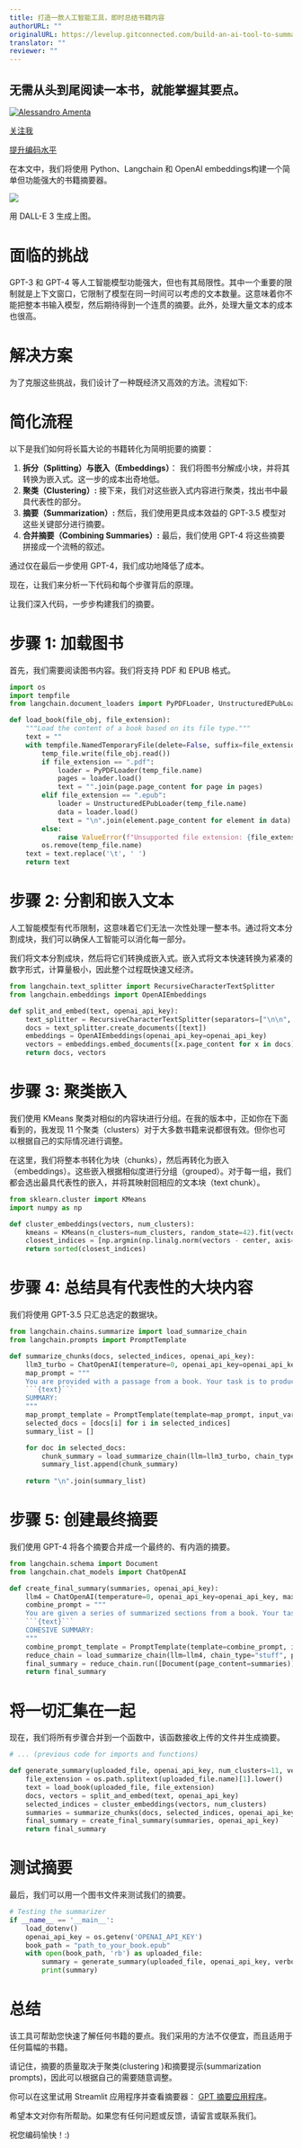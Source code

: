 ```yaml
---
title: 打造一款人工智能工具，即时总结书籍内容
authorURL: ""
originalURL: https://levelup.gitconnected.com/build-an-ai-tool-to-summarize-books-instantly-828680c1ceb4
translator: ""
reviewer: ""
---
```


## 无需从头到尾阅读一本书，就能掌握其要点。
[![Alessandro Amenta](https://miro.medium.com/v2/resize:fill:88:88/1*eJmL2XsmvUfWxRbTJrfHvQ.png)](https://medium.com/@alessandroamenta1?source=post_page-----828680c1ceb4--------------------------------)


[关注我](https://medium.com/m/signin?actionUrl=https%3A%2F%2Fmedium.com%2F_%2Fsubscribe%2Fuser%2Ff39ff33c76d2&operation=register&redirect=https%3A%2F%2Flevelup.gitconnected.com%2Fbuild-an-ai-tool-to-summarize-books-instantly-828680c1ceb4&user=Alessandro+Amenta&userId=f39ff33c76d2&source=post_page-f39ff33c76d2----828680c1ceb4---------------------post_header-----------)


[提升编码水平](https://levelup.gitconnected.com/?source=post_page-----828680c1ceb4--------------------------------)


在本文中，我们将使用 Python、Langchain 和 OpenAI embeddings构建一个简单但功能强大的书籍摘要器。

![](https://miro.medium.com/v2/resize:fit:640/format:webp/1*DFqc1P6PnOZ8S95puZqSEg.png)

用 DALL-E 3 生成上图。

# 面临的挑战

GPT-3 和 GPT-4 等人工智能模型功能强大，但也有其局限性。其中一个重要的限制就是上下文窗口，它限制了模型在同一时间可以考虑的文本数量。这意味着你不能把整本书输入模型，然后期待得到一个连贯的摘要。此外，处理大量文本的成本也很高。

# 解决方案

为了克服这些挑战，我们设计了一种既经济又高效的方法。流程如下:

# 简化流程

以下是我们如何将长篇大论的书籍转化为简明扼要的摘要：

1.  **拆分（Splitting）与嵌入（Embeddings）**： 我们将图书分解成小块，并将其转换为嵌入式。这一步的成本出奇地低。
2.  **聚类（Clustering）:** 接下来，我们对这些嵌入式内容进行聚类，找出书中最具代表性的部分。
3.  **摘要（Summarization）:** 然后，我们使用更具成本效益的 GPT-3.5 模型对这些关键部分进行摘要。
4.  **合并摘要（Combining Summaries）:** 最后，我们使用 GPT-4 将这些摘要拼接成一个流畅的叙述。

通过仅在最后一步使用 GPT-4，我们成功地降低了成本。

现在，让我们来分析一下代码和每个步骤背后的原理。

让我们深入代码，一步步构建我们的摘要。

# 步骤 1: 加载图书

首先，我们需要阅读图书内容。我们将支持 PDF 和 EPUB 格式。

```python
import os
import tempfile
from langchain.document_loaders import PyPDFLoader, UnstructuredEPubLoader

def load_book(file_obj, file_extension):
    """Load the content of a book based on its file type."""
    text = ""
    with tempfile.NamedTemporaryFile(delete=False, suffix=file_extension) as temp_file:
        temp_file.write(file_obj.read())
        if file_extension == ".pdf":
            loader = PyPDFLoader(temp_file.name)
            pages = loader.load()
            text = "".join(page.page_content for page in pages)
        elif file_extension == ".epub":
            loader = UnstructuredEPubLoader(temp_file.name)
            data = loader.load()
            text = "\n".join(element.page_content for element in data)
        else:
            raise ValueError(f"Unsupported file extension: {file_extension}")
        os.remove(temp_file.name)
    text = text.replace('\t', ' ')
    return text
```
# 步骤 2: 分割和嵌入文本

人工智能模型有代币限制，这意味着它们无法一次性处理一整本书。通过将文本分割成块，我们可以确保人工智能可以消化每一部分。

我们将文本分割成块，然后将它们转换成嵌入式。嵌入式将文本快速转换为紧凑的数字形式，计算量极小，因此整个过程既快速又经济。

```python
from langchain.text_splitter import RecursiveCharacterTextSplitter
from langchain.embeddings import OpenAIEmbeddings

def split_and_embed(text, openai_api_key):
    text_splitter = RecursiveCharacterTextSplitter(separators=["\n\n", "\n", "\t"], chunk_size=10000, chunk_overlap=3000)
    docs = text_splitter.create_documents([text])
    embeddings = OpenAIEmbeddings(openai_api_key=openai_api_key)
    vectors = embeddings.embed_documents([x.page_content for x in docs])
    return docs, vectors
```
# 步骤 3: 聚类嵌入

我们使用 KMeans 聚类对相似的内容块进行分组。在我的版本中，正如你在下面看到的，我发现 11 个聚类（clusters）对于大多数书籍来说都很有效。但你也可以根据自己的实际情况进行调整。

在这里，我们将整本书转化为块（chunks），然后再转化为嵌入（embeddings）。这些嵌入根据相似度进行分组（grouped）。对于每一组，我们都会选出最具代表性的嵌入，并将其映射回相应的文本块（text chunk）。

```python
from sklearn.cluster import KMeans
import numpy as np

def cluster_embeddings(vectors, num_clusters):
    kmeans = KMeans(n_clusters=num_clusters, random_state=42).fit(vectors)
    closest_indices = [np.argmin(np.linalg.norm(vectors - center, axis=1)) for center in kmeans.cluster_centers_]
    return sorted(closest_indices)
```
# 步骤 4: 总结具有代表性的大块内容

我们将使用 GPT-3.5 只汇总选定的数据块。

```python
from langchain.chains.summarize import load_summarize_chain
from langchain.prompts import PromptTemplate

def summarize_chunks(docs, selected_indices, openai_api_key):
    llm3_turbo = ChatOpenAI(temperature=0, openai_api_key=openai_api_key, max_tokens=1000, model='gpt-3.5-turbo-16k')
    map_prompt = """
    You are provided with a passage from a book. Your task is to produce a comprehensive summary of this passage. Ensure accuracy and avoid adding any interpretations or extra details not present in the original text. The summary should be at least three paragraphs long and fully capture the essence of the passage.
    ```{text}```
    SUMMARY:
    """
    map_prompt_template = PromptTemplate(template=map_prompt, input_variables=["text"])
    selected_docs = [docs[i] for i in selected_indices]
    summary_list = []

    for doc in selected_docs:
        chunk_summary = load_summarize_chain(llm=llm3_turbo, chain_type="stuff", prompt=map_prompt_template).run([doc])
        summary_list.append(chunk_summary)
    
    return "\n".join(summary_list)
```

# 步骤 5: 创建最终摘要

我们使用 GPT-4 将各个摘要合并成一个最终的、有内涵的摘要。

```python
from langchain.schema import Document
from langchain.chat_models import ChatOpenAI

def create_final_summary(summaries, openai_api_key):
    llm4 = ChatOpenAI(temperature=0, openai_api_key=openai_api_key, max_tokens=3000, model='gpt-4', request_timeout=120)
    combine_prompt = """
    You are given a series of summarized sections from a book. Your task is to weave these summaries into a single, cohesive, and verbose summary. The reader should be able to understand the main events or points of the book from your summary. Ensure you retain the accuracy of the content and present it in a clear and engaging manner.
    ```{text}```
    COHESIVE SUMMARY:
    """
    combine_prompt_template = PromptTemplate(template=combine_prompt, input_variables=["text"])
    reduce_chain = load_summarize_chain(llm=llm4, chain_type="stuff", prompt=combine_prompt_template)
    final_summary = reduce_chain.run([Document(page_content=summaries)])
    return final_summary
```

# 将一切汇集在一起

现在，我们将所有步骤合并到一个函数中，该函数接收上传的文件并生成摘要。

```python
# ... (previous code for imports and functions)

def generate_summary(uploaded_file, openai_api_key, num_clusters=11, verbose=False):
    file_extension = os.path.splitext(uploaded_file.name)[1].lower()
    text = load_book(uploaded_file, file_extension)
    docs, vectors = split_and_embed(text, openai_api_key)
    selected_indices = cluster_embeddings(vectors, num_clusters)
    summaries = summarize_chunks(docs, selected_indices, openai_api_key)
    final_summary = create_final_summary(summaries, openai_api_key)
    return final_summary
```

# 测试摘要

最后，我们可以用一个图书文件来测试我们的摘要。

```python
# Testing the summarizer
if __name__ == '__main__':
    load_dotenv()
    openai_api_key = os.getenv('OPENAI_API_KEY')
    book_path = "path_to_your_book.epub"
    with open(book_path, 'rb') as uploaded_file:
        summary = generate_summary(uploaded_file, openai_api_key, verbose=True)
        print(summary)
```

# 总结

该工具可帮助您快速了解任何书籍的要点。我们采用的方法不仅便宜，而且适用于任何篇幅的书籍。

请记住，摘要的质量取决于聚类(clustering )和摘要提示(summarization prompts)，因此可以根据自己的需要随意调整。

你可以在这里试用 Streamlit 应用程序并查看摘要器： [GPT 摘要应用程序](https://gptsummarizer.streamlit.app/)。

希望本文对你有所帮助。如果您有任何问题或反馈，请留言或联系我们。

祝您编码愉快！:)